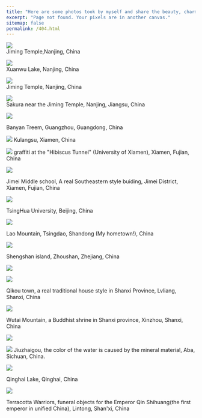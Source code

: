 ```yaml
---
title: "Here are some photos took by myself and share the beauty, charming of China"
excerpt: "Page not found. Your pixels are in another canvas."
sitemap: false
permalink: /404.html
---
```


![](http://konic-nlp.github.io/images/20200323_2.JPG)  
Jiming Temple,Nanjing, China
 
![](http://konic-nlp.github.io/images/DSC_3985.jpg)  
Xuanwu Lake, Nanjing, China
  
![](http://konic-nlp.github.io/images/DSC_4025.jpg)  
Jiming Temple, Nanjing, China
  
![](http://konic-nlp.github.io/images/DSC_4026.jpg)  
Sakura near the Jiming Temple, Nanjing, Jiangsu, China

![](https://github.com/Konic-NLP/Konic-NLP.github.io/blob/master/DSC_435w1.jpg)

Banyan Treem, Guangzhou, Guangdong, China

![](https://github.com/Konic-NLP/Konic-NLP.github.io/blob/master/DSC_5280.jpg)
 Kulangsu, Xiamen, China
 
 ![](https://github.com/Konic-NLP/Konic-NLP.github.io/blob/master/DSC_5542.jpg)
 graffiti at the "Hibiscus Tunnel" (University of Xiamen), Xiamen, Fujian, China
 
 ![](https://github.com/Konic-NLP/Konic-NLP.github.io/blob/master/DSC_5609.jpg)
 
 Jimei Middle school, A real Southeastern style buiding, Jimei District, Xiamen, Fujian, China
 
 ![](https://github.com/Konic-NLP/Konic-NLP.github.io/blob/master/DSC_6368.jpg)
 
 TsingHua University, Beijing, China
 
 ![](https://github.com/Konic-NLP/Konic-NLP.github.io/blob/master/IMG_2996.JPG)
 
 Lao Mountain, Tsingdao, Shandong (My hometown!), China
 
 ![](https://github.com/Konic-NLP/Konic-NLP.github.io/blob/master/files/20200628_2.JPG)
 
 Shengshan island, Zhoushan, Zhejiang, China
 
 ![](https://github.com/Konic-NLP/Konic-NLP.github.io/blob/master/files/DSC_2401.JPG)
 
 ![](https://github.com/Konic-NLP/Konic-NLP.github.io/blob/master/files/DSC_2601.JPG)
 
 Qikou town,  a real traditional house style in Shanxi Province, Lvliang, Shanxi, China
 
 ![](https://github.com/Konic-NLP/Konic-NLP.github.io/blob/master/files/DSC_3064_1.JPG)
 
 Wutai Mountain, a Buddhist shrine in Shanxi province, Xinzhou, Shanxi, China
 
 ![](https://github.com/Konic-NLP/Konic-NLP.github.io/blob/master/files/DSC_5955.JPG)
 
 ![](https://github.com/Konic-NLP/Konic-NLP.github.io/blob/master/files/DSC_5999.JPG)
 Jiuzhaigou, the color of the water is caused by the mineral material, Aba, Sichuan, China.
 
 ![](https://github.com/Konic-NLP/Konic-NLP.github.io/blob/master/files/DSC_6616.JPG)
 
 Qinghai Lake, Qinghai, China
 
 ![](https://github.com/Konic-NLP/Konic-NLP.github.io/blob/master/files/IMG_3554.JPG)
 
 Terracotta Warriors, funeral objects for the Emperor Qin Shihuang(the first emperor in unified China), Lintong, Shan'xi, China
 
 

